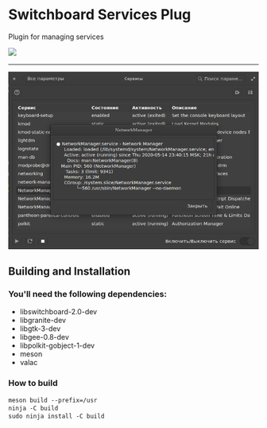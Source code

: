 # Switchboard Services Plug
Plugin for managing services

<p align="left">
    <a href="https://paypal.me/Dirli85">
        <img src="https://img.shields.io/badge/Donate-PayPal-green.svg">
    </a>
</p>

---

![screenshot](data/screenshot.png?raw=true)

## Building and Installation

### You'll need the following dependencies:
* libswitchboard-2.0-dev
* libgranite-dev
* libgtk-3-dev
* libgee-0.8-dev
* libpolkit-gobject-1-dev
* meson
* valac

### How to build
    meson build --prefix=/usr
    ninja -C build
    sudo ninja install -C build
